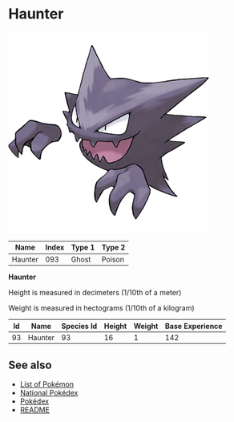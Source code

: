 # Haunter


![Haunter](images/093.png)

| **Name** | **Index** | **Type 1** | **Type 2** |
|----|----|----|----|
| Haunter | 093 | Ghost | Poison  |

**Haunter** 


Height is measured in decimeters (1/10th of a meter)

Weight is measured in hectograms (1/10th of a kilogram)

| **Id** | **Name** | **Species Id** | **Height** | **Weight** | **Base Experience** |
|--------|----------|----------------|------------|------------|---------------------|
| 93 | Haunter | 93 | 16 | 1 | 142 |


## See also

- [List of Pokémon](../pokemon.md)
- [National Pokédex](../national_pokedex.md)
- [Pokédex](../pokedex.md)
- [README](../README.md)
